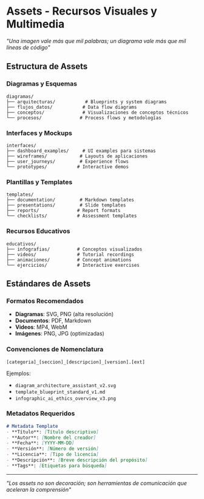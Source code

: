 # Assets - Recursos Visuales y Multimedia

*"Una imagen vale más que mil palabras; un diagrama vale más que mil líneas de código"*

## Estructura de Assets

### Diagramas y Esquemas
```
diagramas/
├── arquitecturas/           # Blueprints y system diagrams
├── flujos_datos/           # Data flow diagrams
├── conceptos/              # Visualizaciones de conceptos técnicos
└── procesos/              # Process flows y metodologías
```

### Interfaces y Mockups
```
interfaces/
├── dashboard_examples/     # UI examples para sistemas
├── wireframes/            # Layouts de aplicaciones
├── user_journeys/         # Experience flows
└── prototypes/           # Interactive demos
```

### Plantillas y Templates
```
templates/
├── documentation/         # Markdown templates
├── presentations/         # Slide templates
├── reports/              # Report formats
└── checklists/           # Assessment templates
```

### Recursos Educativos
```
educativos/
├── infografias/          # Conceptos visualizados
├── videos/               # Tutorial recordings
├── animaciones/          # Concept animations
└── ejercicios/           # Interactive exercises
```

## Estándares de Assets

### Formatos Recomendados
- **Diagramas**: SVG, PNG (alta resolución)
- **Documentos**: PDF, Markdown
- **Videos**: MP4, WebM
- **Imágenes**: PNG, JPG (optimizadas)

### Convenciones de Nomenclatura
```
[categoria]_[seccion]_[descripcion]_[version].[ext]
```

Ejemplos:
- `diagram_architecture_assistant_v2.svg`
- `template_blueprint_standard_v1.md`
- `infographic_ai_ethics_overview_v3.png`

### Metadatos Requeridos
```markdown
# Metadata Template
- **Título**: [Título descriptivo]
- **Autor**: [Nombre del creador]
- **Fecha**: [YYYY-MM-DD]
- **Versión**: [Número de versión]
- **Licencia**: [Tipo de licencia]
- **Descripción**: [Breve descripción del propósito]
- **Tags**: [Etiquetas para búsqueda]
```

---

*"Los assets no son decoración; son herramientas de comunicación que aceleran la comprensión"*
